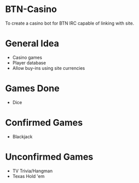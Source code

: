 BTN-Casino
===
To create a casino bot for BTN IRC capable of linking with site.

General Idea
===
- Casino games
- Player database
- Allow buy-ins using site currencies

Games Done
===
- Dice

Confirmed Games
===
- Blackjack

Unconfirmed Games
===
- TV Trivia/Hangman
- Texas Hold 'em
